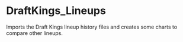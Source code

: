 # DraftKings_Lineups
Imports the Draft Kings lineup history files and creates some charts to compare other lineups.  
